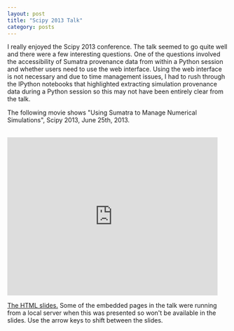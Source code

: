 ```yaml
---
layout: post
title: "Scipy 2013 Talk"
category: posts
---
```


I really enjoyed the Scipy 2013 conference. The talk seemed to go
quite well and there were a few interesting questions. One of the
questions involved the accessibility of Sumatra provenance data from
within a Python session and whether users need to use the web
interface. Using the web interface is not necessary and due to time
management issues, I had to rush through the IPython notebooks that
highlighted extracting simulation provenance data during a Python
session so this may not have been entirely clear from the talk.

The following movie shows "Using Sumatra to Manage Numerical
Simulations", Scipy 2013, June 25th, 2013.

<br>

<iframe width="480" height="360" src="http://www.youtube.com/embed/1YJr9c-zSng?rel=0" frameborder="0"></iframe>

<br>

[The HTML slides.](https://github.com/wd15/scipy2013/tree/3d1bb59ef91f88dbfb03c5c949ebe08193d069b7)
Some of the embedded pages in the talk were running from a local
server when this was presented so won't be available in the
slides. Use the arrow keys to shift between the slides.
